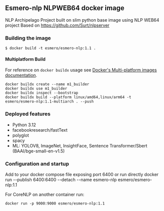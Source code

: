 ##  Esmero-nlp NLPWEB64 docker image

NLP Archipelago Project built on slim python base image using NLP WEB64 project
Based on https://github.com/Surt/nlpserver

### Building the image
```SHELL
$ docker build -t esmero/esmero-nlp:1.1 .
````

#### Multiplatform Build

For reference on `docker buildx` usage see [Docker's Multi-platform images documentation](https://docs.docker.com/build/building/multi-platform/).

```docker
docker buildx create --name m1_builder
docker buildx use m1_builder
docker buildx inspect --bootstrap
docker buildx build --platform linux/amd64,linux/arm64 -t esmero/esmero-nlp:1.1-multiarch . --push
```


### Deployed features

- Python 3.12
- facebookresearch/fastText
- polyglot
- spacy
- ML: YOLOV8, ImageNet, InsightFace, Sentence Transformer/Sbert (BAAI/bge-small-en-v1.5)

### Configuration and startup

Add to your docker compose file exposing port 6400 or run directly
docker run --publish 6400:6400 --detach --name esmero-nlp  esmero/esmero-nlp:1.1

For CoreNLP on another container run:
```
docker run -p 9000:9000 esmero/esmero-nlp:1.1
``` 
